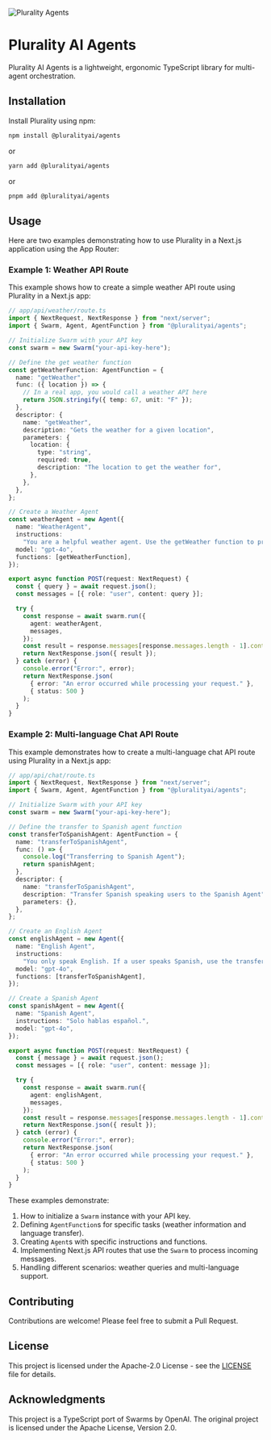 ![Plurality Agents](./assets/plurality-agents.svg)

# Plurality AI Agents

Plurality AI Agents is a lightweight, ergonomic TypeScript library for multi-agent orchestration.

## Installation

Install Plurality using npm:

```bash
npm install @pluralityai/agents
```

or

```bash
yarn add @pluralityai/agents
```

or

```bash
pnpm add @pluralityai/agents
```

## Usage

Here are two examples demonstrating how to use Plurality in a Next.js application using the App Router:

### Example 1: Weather API Route

This example shows how to create a simple weather API route using Plurality in a Next.js app:

```typescript
// app/api/weather/route.ts
import { NextRequest, NextResponse } from "next/server";
import { Swarm, Agent, AgentFunction } from "@pluralityai/agents";

// Initialize Swarm with your API key
const swarm = new Swarm("your-api-key-here");

// Define the get weather function
const getWeatherFunction: AgentFunction = {
  name: "getWeather",
  func: ({ location }) => {
    // In a real app, you would call a weather API here
    return JSON.stringify({ temp: 67, unit: "F" });
  },
  descriptor: {
    name: "getWeather",
    description: "Gets the weather for a given location",
    parameters: {
      location: {
        type: "string",
        required: true,
        description: "The location to get the weather for",
      },
    },
  },
};

// Create a Weather Agent
const weatherAgent = new Agent({
  name: "WeatherAgent",
  instructions:
    "You are a helpful weather agent. Use the getWeather function to provide weather information.",
  model: "gpt-4o",
  functions: [getWeatherFunction],
});

export async function POST(request: NextRequest) {
  const { query } = await request.json();
  const messages = [{ role: "user", content: query }];

  try {
    const response = await swarm.run({
      agent: weatherAgent,
      messages,
    });
    const result = response.messages[response.messages.length - 1].content;
    return NextResponse.json({ result });
  } catch (error) {
    console.error("Error:", error);
    return NextResponse.json(
      { error: "An error occurred while processing your request." },
      { status: 500 }
    );
  }
}
```

### Example 2: Multi-language Chat API Route

This example demonstrates how to create a multi-language chat API route using Plurality in a Next.js app:

```typescript
// app/api/chat/route.ts
import { NextRequest, NextResponse } from "next/server";
import { Swarm, Agent, AgentFunction } from "@pluralityai/agents";

// Initialize Swarm with your API key
const swarm = new Swarm("your-api-key-here");

// Define the transfer to Spanish agent function
const transferToSpanishAgent: AgentFunction = {
  name: "transferToSpanishAgent",
  func: () => {
    console.log("Transferring to Spanish Agent");
    return spanishAgent;
  },
  descriptor: {
    name: "transferToSpanishAgent",
    description: "Transfer Spanish speaking users to the Spanish Agent",
    parameters: {},
  },
};

// Create an English Agent
const englishAgent = new Agent({
  name: "English Agent",
  instructions:
    "You only speak English. If a user speaks Spanish, use the transferToSpanishAgent function.",
  model: "gpt-4o",
  functions: [transferToSpanishAgent],
});

// Create a Spanish Agent
const spanishAgent = new Agent({
  name: "Spanish Agent",
  instructions: "Solo hablas español.",
  model: "gpt-4o",
});

export async function POST(request: NextRequest) {
  const { message } = await request.json();
  const messages = [{ role: "user", content: message }];

  try {
    const response = await swarm.run({
      agent: englishAgent,
      messages,
    });
    const result = response.messages[response.messages.length - 1].content;
    return NextResponse.json({ result });
  } catch (error) {
    console.error("Error:", error);
    return NextResponse.json(
      { error: "An error occurred while processing your request." },
      { status: 500 }
    );
  }
}
```

These examples demonstrate:

1. How to initialize a `Swarm` instance with your API key.
2. Defining `AgentFunction`s for specific tasks (weather information and language transfer).
3. Creating `Agent`s with specific instructions and functions.
4. Implementing Next.js API routes that use the `Swarm` to process incoming messages.
5. Handling different scenarios: weather queries and multi-language support.

## Contributing

Contributions are welcome! Please feel free to submit a Pull Request.

## License

This project is licensed under the Apache-2.0 License - see the [LICENSE](LICENSE) file for details.

## Acknowledgments

This project is a TypeScript port of Swarms by OpenAI.
The original project is licensed under the Apache License, Version 2.0.
